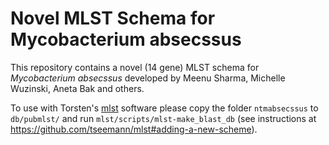 # Novel MLST Schema for Mycobacterium absecssus

This repository contains a novel (14 gene) MLST schema for *Mycobacterium absecssus* developed by Meenu Sharma, Michelle Wuzinski, Aneta Bak and others.

To use with Torsten's [mlst](https://github.com/tseemann/mlst) software please copy the folder `ntmabsecssus` to `db/pubmlst/` and run `mlst/scripts/mlst-make_blast_db` (see instructions at <https://github.com/tseemann/mlst#adding-a-new-scheme>).
